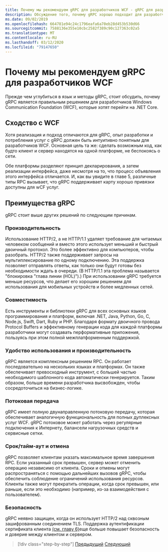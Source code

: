 ```yaml
---
title: Почему мы рекомендуем gRPC для разработчиков WCF - gRPC для разработчиков WCF
description: Обсуждение того, почему gRPC хорошо подходит для разработчиков WCF, которые хотят перейти на современные архитектуры и платформы.
ms.date: 09/02/2019
ms.openlocfilehash: 664781e94c24c1796eafa6a70eb28d453b530d66
ms.sourcegitcommit: 7588136e355e10cbc2582f389c90c127363c02a5
ms.translationtype: MT
ms.contentlocale: ru-RU
ms.lasthandoff: 03/12/2020
ms.locfileid: "79147650"
---
```

# <a name="why-we-recommend-grpc-for-wcf-developers"></a>Почему мы рекомендуем gRPC для разработчиков WCF

Прежде чем углубиться в язык и методы gRPC, стоит обсудить, почему gRPC является правильным решением для разработчиков Windows Communication Foundation (WCF), которые хотят перейти на .NET Core.

## <a name="similarity-to-wcf"></a>Сходство с WCF

Хотя реализация и подход отличаются для gRPC, опыт разработки и потребления услуг с gRPC должен быть интуитивно понятным для разработчиков WCF. Основная цель та же: сделать возможным код, как будто клиент и сервер находятся на одной платформе, не беспокоясь о сети.

Обе платформы разделяют принцип декларирования, а затем реализации интерфейса, даже несмотря на то, что процесс объявления этого интерфейса отличается. И, как вы увидите в главе 5, различные типы RPC вызывает, что gRPC поддерживает карту хорошо привязки доступны для wCF услуг.

## <a name="benefits-of-grpc"></a>Преимущества gRPC

gRPC стоит выше других решений по следующим причинам.

### <a name="performance"></a>Производительность

Использование HTTP/2, а не HTTP/1.1 удаляет требование для читаемых человеком сообщений и вместо этого использует меньший и быстрый двоичный протокол. Это более эффективно для компьютеров, чтобы разобрать. HTTP/2 также поддерживает запросы на мультиплексирование по одному подключению. Эта поддержка позволяет отправлять ответы, как только они будут готовы без необходимости ждать в очереди. (В HTTP/1.1 эта проблема называется "блокировка "глава линии (HOL)").) При использовании gRPC требуется меньше ресурсов, что делает его хорошим решением для использования для мобильных устройств и более медленных сетей.

### <a name="interoperability"></a>Совместимость

Есть инструменты и библиотеки gRPC для всех основных языков программирования и платформ, включая .NET, Java, Python, Go, C, Node.js, Swift, Dart, Ruby и PHP. Благодаря формату двоичного провода Protocol Buffers и эффективному генерации кода для каждой платформы разработчики могут создавать перформативные приложения, пользуясь при этом полной межплатформенным поддержкой.

### <a name="usability-and-productivity"></a>Удобство использования и производительность

gRPC является комплексным решением RPC. Он работает последовательно на нескольких языках и платформах. Он также обеспечивает превосходный инструмент, с большей частью необходимого шаблонного кода автоматически генерируется. Таким образом, больше времени разработчика высвобожден, чтобы сосредоточиться на бизнес-логике.

### <a name="streaming"></a>Потоковая передача

gRPC имеет полную двунаправленную потоковую передачу, которая обеспечивает аналогичную функциональность для полных дуплексных услуг WCF. gRPC потоковое может работать через регулярные подключения к Интернету, балансели нагрузочных средств и сервисные сетки.

### <a name="deadlinetimeouts-and-cancellation"></a>Срок/тайм-аут и отмена

gRPC позволяет клиентам указать максимальное время завершения RPC. Если указанный срок превышен, сервер может отменить операцию независимо от клиента. Сроки и отмены могут распространяться с помощью дальнейших вызовов gRPC, чтобы обеспечить соблюдение ограничений использования ресурсов. Клиенты также могут прекратить операции, когда срок превышен, или раньше, если это необходимо (например, из-за взаимодействия с пользователем).

### <a name="security"></a>Безопасность

gRPC неявно защищен, когда он использует HTTP/2 над сквозным зашифрованным соединением TLS. Поддержка аутентификации сертификата клиента [(см. главу 6)](security.md)еще больше повышает безопасность и доверие между клиентом и сервером.

>[!div class="step-by-step"]
>[Предыдущий](network-protocols.md)
>[Следующий](protocol-buffers.md)
